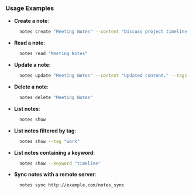 ### Usage Examples

- **Create a note**:
  ```sh
    notes create "Meeting Notes" --content "Discuss project timeline and deliverables." --tags "work,meeting"
  ```

- **Read a note**:
  ```sh
    notes read "Meeting Notes"
  ```

- **Update a note**:
  ```sh
    notes update "Meeting Notes" --content "Updated content." --tags "work,updated"
  ```

- **Delete a note**:
  ```sh
    notes delete "Meeting Notes"
  ```

- **List notes**:
  ```sh
    notes show
  ```

- **List notes filtered by tag**:
  ```sh
    notes show --tag "work"
  ```

- **List notes containing a keyword**:
  ```sh
    notes show --keyword "timeline"
  ```

- **Sync notes with a remote server**:
  ```sh
    notes sync http://example.com/notes_sync
  ```
